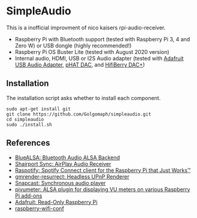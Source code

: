 # SimpleAudio

This is a inofficial improvment of nico kaisers rpi-audio-receiver.

- Raspberry Pi with Bluetooth support (tested with Raspberry Pi 3, 4 and Zero W) or USB dongle (highly recommended!)
- Raspberry Pi OS Buster Lite (tested with August 2020 version)
- Internal audio, HDMI, USB or I2S Audio adapter (tested with [Adafruit USB Audio Adapter](https://www.adafruit.com/product/1475),  [pHAT DAC](https://shop.pimoroni.de/products/phat-dac), and [HifiBerry DAC+](https://www.hifiberry.com/products/dacplus/))

## Installation

The installation script asks whether to install each component.

    sudo apt-get install git
    git clone https://github.com/Golgomaph/simpleaudio.git
    cd simpleaudio
    sudo ./install.sh

## References

- [BlueALSA: Bluetooth Audio ALSA Backend](https://github.com/Arkq/bluez-alsa)
- [Shairport Sync: AirPlay Audio Receiver](https://github.com/mikebrady/shairport-sync)
- [Raspotify: Spotify Connect client for the Raspberry Pi that Just Works™](https://github.com/dtcooper/raspotify)
- [gmrender-resurrect: Headless UPnP Renderer](http://github.com/hzeller/gmrender-resurrect)
- [Snapcast: Synchronous audio player](https://github.com/badaix/snapcast)
- [pivumeter: ALSA plugin for displaying VU meters on various Raspberry Pi add-ons](https://github.com/pimoroni/pivumeter)
- [Adafruit: Read-Only Raspberry Pi](https://github.com/adafruit/Raspberry-Pi-Installer-Scripts/blob/master/read-only-fs.sh)
- [raspberry-wifi-conf](https://github.com/sabhiram/raspberry-wifi-conf)
